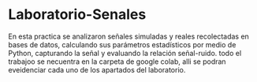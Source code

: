 # Laboratorio-Senales
En esta practica se analizaron señales simuladas y reales recolectadas en bases de datos, calculando sus parámetros estadísticos por medio de Python, capturando la señal y evaluando la relación señal-ruido.
todo el trabajoo se necuentra en la carpeta de google colab, alli se podran eveidenciar cada uno de los apartados del laboratorio.



